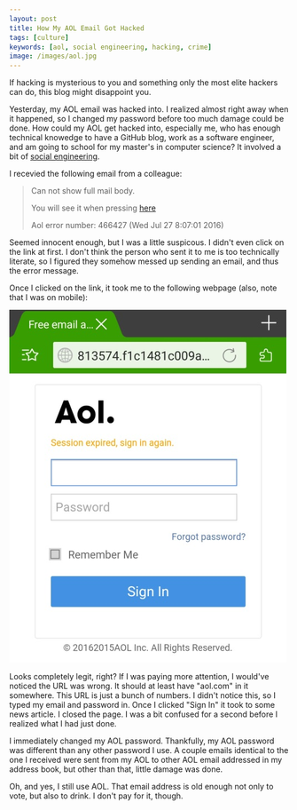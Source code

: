 ```yaml
---
layout: post
title: How My AOL Email Got Hacked
tags: [culture]
keywords: [aol, social engineering, hacking, crime]
image: /images/aol.jpg
---
```


If hacking is mysterious to you and something only the most elite hackers can do, this blog might disappoint you.

Yesterday, my AOL email was hacked into. I realized almost right away when it happened, so I changed my password before too much damage could be done. How could my AOL get hacked into, especially me, who has enough technical knowedge to have a GitHub blog, work as a software engineer, and am going to school for my master's in computer science? It involved a bit of [social engineering](https://en.wikipedia.org/wiki/Social_engineering_%28security%29).

I recevied the following email from a colleague:

> Can not show full mail body.
>
> You will see it when pressing [here](/how_my_aol_email_got_hacked/)
>
> Aol error number: 466427 (Wed Jul 27 8:07:01 2016)

Seemed innocent enough, but I was a little suspicous. I didn't even click on the link at first. I don't think the person who sent it to me is too technically literate, so I figured they somehow messed up sending an email, and thus the error message.

Once I clicked on the link, it took me to the following webpage (also, note that I was on mobile):

![Fake AOL login page](/images/fake_aol_login_screenshot.jpg)

Looks completely legit, right? If I was paying more attention, I would've noticed the URL was wrong. It should at least have "aol.com" in it somewhere. This URL is just a bunch of numbers. I didn't notice this, so I typed my email and password in. Once I clicked "Sign In" it took to some news article. I closed the page. I was a bit confused for a second before I realized what I had just done.

I immediately changed my AOL password. Thankfully, my AOL password was different than any other password I use. A couple emails identical to the one I received were sent from my AOL to other AOL email addressed in my address book, but other than that, little damage was done.

Oh, and yes, I still use AOL. That email address is old enough not only to vote, but also to drink. I don't pay for it, though.
